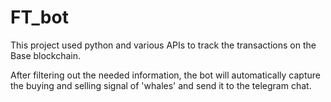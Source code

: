 # FT_bot

This project used python and various APIs to track the transactions on the Base blockchain.

After filtering out the needed information, the bot will automatically capture the buying and selling signal of 'whales' and send it to the telegram chat.
